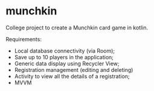 # munchkin

College project to create a Munchkin card game in kotlin.

Requirements:
- Local database connectivity (via Room);
- Save up to 10 players in the application;
- Generic data display using Recycler View;
- Registration management (editing and deleting)
- Activity to view all the details of a registration;
- MVVM
